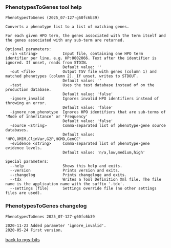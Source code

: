 ### PhenotypesToGenes tool help
	PhenotypesToGenes (2025_07-127-g60fc6b39)
	
	Converts a phenotype list to a list of matching genes.
	
	For each given HPO term, the genes associated with the term itself and the genes associated with any sub-term are returned.
	
	Optional parameters:
	  -in <string>           Input file, containing one HPO term identifier per line, e.g. HP:0002066. Text after the identifier is ignored. If unset, reads from STDIN.
	                         Default value: ''
	  -out <file>            Output TSV file with genes (column 1) and matched phenotypes (column 2). If unset, writes to STDOUT.
	                         Default value: ''
	  -test                  Uses the test database instead of on the production database.
	                         Default value: 'false'
	  -ignore_invalid        Ignores invalid HPO identifiers instead of throwing an error.
	                         Default value: 'false'
	  -ignore_non_phenotype  Ignores HPO identifiers that are sub-terms of 'Mode of inheritance' or 'Frequency'
	                         Default value: 'false'
	  -source <string>       Comma-separated list of phenotype-gene source databases.
	                         Default value: 'HPO,OMIM,ClinVar,G2P,HGMD,GenCC'
	  -evidence <string>     Comma-separated list of phenotype-gene evidence levels.
	                         Default value: 'n/a,low,medium,high'
	
	Special parameters:
	  --help                 Shows this help and exits.
	  --version              Prints version and exits.
	  --changelog            Prints changeloge and exits.
	  --tdx                  Writes a Tool Definition Xml file. The file name is the application name with the suffix '.tdx'.
	  --settings [file]      Settings override file (no other settings files are used).
	
### PhenotypesToGenes changelog
	PhenotypesToGenes 2025_07-127-g60fc6b39
	
	2020-11-23 Added parameter 'ignore_invalid'.
	2020-05-24 First version.
[back to ngs-bits](https://github.com/imgag/ngs-bits)
